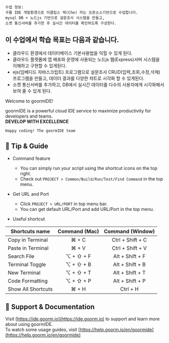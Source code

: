 ```
수업 정보:
구름 IDE 개발환경으로 이클립스 체(Che) 라는 오픈소스기반으로 수업합니다.
mysql DB + 노드js 기반으로 설문조사 시스템을 만들고, 
소켓 통신서버를 추가한 후 실시간 데이터를 확인하도록 구성한다.
```

## 이 수업에서 학습 목표는 다음과 같습니다.
* 클라우드 환경에서 데이터베이스 기본사용법을 익힐 수 있게 된다.
* 클라우드 플렛폼에 앱 배포와 운영에 사용되는 노드js 웹(Express)서버 시스템을 이해하고 구현할 수 있게된다.
* ejs(임베디드 자바스크립트) 프로그램으로 설문조사 CRUD(입력,조회,수정,삭제) 프로그램을 만들고, 데이터 결과를 다양한 챠트로 시각화 할 수 있게된다.
* 소켓 통신서버를 추가하고, DB에서 실시간 데이터를 다수의 사용자에게 시각화해서 보여 줄 수 있게 된다.

Welcome to goormIDE!

goormIDE is a powerful cloud IDE service to maximize productivity for developers and teams.  
**DEVELOP WITH EXCELLENCE**  

`Happy coding! The goormIDE team`


## 🔧 Tip & Guide

* Command feature
	* You can simply run your script using the shortcut icons on the top right.
	* Check out `PROJECT > Common/Build/Run/Test/Find Command` in the top menu.
	
* Get URL and Port
	* Click `PROJECT > URL/PORT` in top menu bar.
	* You can get default URL/Port and add URL/Port in the top menu.

* Useful shortcut
	
| Shortcuts name     | Command (Mac) | Command (Window) |
| ------------------ | :-----------: | :--------------: |
| Copy in Terminal   | ⌘ + C         | Ctrl + Shift + C |
| Paste in Terminal  | ⌘ + V         | Ctrl + Shift + V |
| Search File        | ⌥ + ⇧ + F     | Alt + Shift + F  |
| Terminal Toggle    | ⌥ + ⇧ + B     | Alt + Shift + B  |
| New Terminal       | ⌥ + ⇧ + T     | Alt + Shift + T  |
| Code Formatting    | ⌥ + ⇧ + P     | Alt + Shift + P  |
| Show All Shortcuts | ⌘ + H         | Ctrl + H         |

## 💬 Support & Documentation

Visit [https://ide.goorm.io](https://ide.goorm.io) to support and learn more about using goormIDE.  
To watch some usage guides, visit [https://help.goorm.io/en/goormide](https://help.goorm.io/en/goormide)
